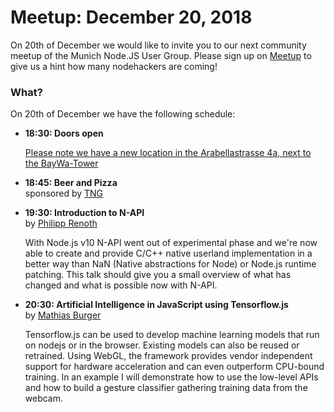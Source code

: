 # Meetup: December 20, 2018

On 20th of December we would like to invite you to our next community meetup of the Munich Node.JS User Group. 
Please sign up on [Meetup](https://www.meetup.com/Munich-Node-js-User-Group/events/255836190/) to give us a hint how many nodehackers are coming!

### What?

On 20th of December we have the following schedule:


*   **18:30: Doors open**  

    [Please note we have a new location in the Arabellastrasse 4a, next to the BayWa-Tower](https://www.tngtech.com/kontakt-und-impressum.html)
    
*   **18:45: Beer and Pizza**  
    sponsored by [TNG](https://www.tngtech.com/en.html)

*   **19:30: Introduction to N-API**  
    by [Philipp Renoth](/speakers.html#philippr)

    With Node.js v10 N-API went out of experimental phase and we're now able to
    create and provide C/C++ native userland implementation in a better way than
    NaN (Native abstractions for Node) or Node.js runtime patching.  This talk
    should give you a small overview of what has changed and what is possible now
    with N-API.

*   **20:30: Artificial Intelligence in JavaScript using Tensorflow.js**  
    by [Mathias Burger](/speakers.html#mathiasbu)

    Tensorflow.js can be used to develop machine learning models that run on
    nodejs or in the browser. Existing models can also be reused or retrained.
    Using WebGL, the framework provides vendor independent support for hardware
    acceleration and can even outperform CPU-bound training.  In an example I will
    demonstrate how to use the low-level APIs and how to build a gesture classifier
    gathering training data from the webcam.
